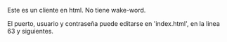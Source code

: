 Este es un cliente en html.
No tiene wake-word.

El puerto, usuario y contraseña puede editarse en 'index.html', en la linea 63 y siguientes.
